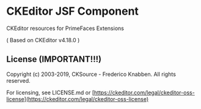 CKEditor JSF Component
==================

CKEditor resources for PrimeFaces Extensions

( Based on CKEditor v4.18.0 )

## License (IMPORTANT!!!)

Copyright (c) 2003-2019, CKSource - Frederico Knabben. All rights reserved.

For licensing, see LICENSE.md or [https://ckeditor.com/legal/ckeditor-oss-license](https://ckeditor.com/legal/ckeditor-oss-license)
